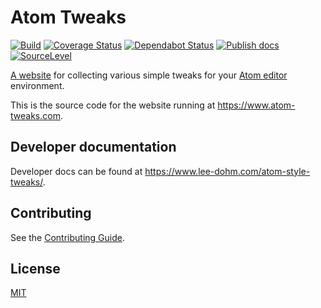 # Atom Tweaks

[![Build](https://github.com/lee-dohm/atom-style-tweaks/workflows/build/badge.svg)](https://github.com/lee-dohm/atom-style-tweaks/actions?query=workflow%3Abuild)
[![Coverage Status](https://coveralls.io/repos/github/lee-dohm/atom-style-tweaks/badge.svg?branch=master)](https://coveralls.io/github/lee-dohm/atom-style-tweaks?branch=master)
[![Dependabot Status](https://api.dependabot.com/badges/status?host=github&repo=lee-dohm/atom-style-tweaks)](https://dependabot.com)
[![Publish docs](https://github.com/lee-dohm/atom-style-tweaks/workflows/Publish%20docs/badge.svg)](https://github.com/lee-dohm/atom-style-tweaks/actions?query=workflow%3A%22Publish+docs%22)
[![SourceLevel](https://app.sourcelevel.io/github/lee-dohm/atom-style-tweaks.svg)](https://app.sourcelevel.io/github/lee-dohm/atom-style-tweaks)

[A website](https://www.atom-tweaks.com) for collecting various simple tweaks for your [Atom editor](https://atom.io) environment.

This is the source code for the website running at <https://www.atom-tweaks.com>.

## Developer documentation

Developer docs can be found at <https://www.lee-dohm.com/atom-style-tweaks/>.

## Contributing

See the [Contributing Guide](CONTRIBUTING.md).

## License

[MIT](https://github.com/lee-dohm/atom-style-tweaks/blob/master/LICENSE.md)
